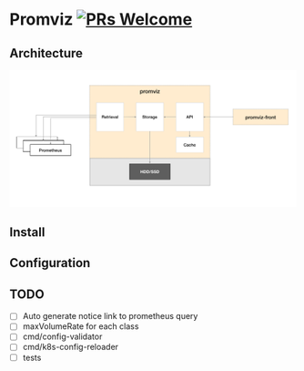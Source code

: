 
# Promviz [![PRs Welcome](https://img.shields.io/badge/PRs-welcome-brightgreen.svg?style=flat)](http://makeapullrequest.com)

## Architecture

![](https://github.com/nghialv/promviz/blob/master/documentation/architecture.png)

## Install

## Configuration

## TODO

- [ ] Auto generate notice link to prometheus query
- [ ] maxVolumeRate for each class
- [ ] cmd/config-validator
- [ ] cmd/k8s-config-reloader
- [ ] tests
